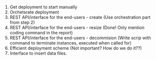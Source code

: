 1. Get deployment to start manually  
2. Orchetsrate deployment   
3.  REST API/interface for the end-users - create  (Use orchestration part from step 2)
4. REST API/interface for the end-users - resize (Done! Only mention coding command in the report) 
5. REST API/interface for the end-users - decommision (Write scrip with command to terminate instances, executed when called for)   
6. Efficient deployment scheme (Not important? How do we do it??)  
7. Interface to insert data files.  
